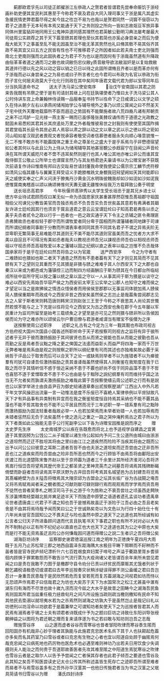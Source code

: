 <!-- { "loadSidebar": true } -->
　　蓟郡欧君孚先以司徒正郎擢浙江左叅政人之贺君者皆谓君先尝奉命赈饥于浙经画补助吏便其宜民利其惠至于今称君不衰及君自大同入理司事又于浙是属凡其虚实急缓民情吏弊君葢尽得之矣今兹之徃岂不易为也哉以是贺君同然一词寳不佞窃以为君子之道患于无本茍有本焉又能通于天下之务则投之所向一皆如志故爼豆军旅异事同体州里蛮貊异地同用王公鬼神异道同感其理然也君英敏公勤明习典法屡考屡最大司徒周公实疏荐之其于天下葢至赜其若理也至伙其若简也亦奚必身尝亲之而后为便哉大抵天下之事虽至乱不能无因虽至治不能无革其势然也礼曰脩其敎不易其俗齐其政不易其宜又曰五方之民皆有性也不可推移君子之所因者如此若夫南士吏北则强而南北士吏南则强而北此固执者之为君子不为也以是而因何有于浙哉虽然道有升降政由俗革革者道之通而习之敝也故词敝伤忠仪敝质音敝导欲法敝滋奸是以复始救敝其道并行德以先之风以动之容以销之已日以待之此固所谓脩且齐者以是而革亦何有于浙哉而必以身尝亲之之为易也或曰子所言者化也今君司以布政为名官以叅政为衔而子言化何居夫政莫大于化化行则政在其中矣同年唐君文载代君为郎以宝辱同年后分当执简遂命书之
　　送太子洗马梁公使安南序
　　治戊午安南国以其君之防来告我既有吊祭之使于是有司请封其继上问在廷孰堪使者乃惟曰太子洗马梁公其人公时侍讲东宫上命兼翰林侍读赐一品服奉玺书持节以徃命下之日咸谓公以文学之硕久在侍从朝夕左右以承燕闲储闱始学公与辅导境外之事乃以烦公寳闻之曰不然圣天子宅中抚外天覆地载靡所不臣而遐迩之势固有不能槩施者故八荒四裔凡诸有邦朝贡之来不过鸿胪一见光禄一燕主客一赐而已虽侈隆张美賛叹诵传而于道德之光政教之懿固未易悉矧其君其长其庶逺处万里之外者哉惟彼易世之封我则有使使至其国阼揖其君堂临其长庭令其庻必其人焉容以肃之辞以动之文以章之武以示之徳以将之钜如河山昭如星汉觌武者畏观文者悦承容者敬受词者信慕徳者服永矢向顺心喙意貌惟一无二不惟不敢亦有不能葢国体之重王命之尊圣化之盛大于是乎系焉乌乎非懋德宿望如公者其何以与此且公为上侍从为储闱辅导其地甚宻覩公歩趋宸宁在目闻公声音纶涣在耳所谓天威咫尺者不啻不违耳矣然则是行也其人唯公其地亦唯公非公而谁其宜哉侍御王公敬止公所举士也谓寳言然乃与其友杨君逊夫軰请书以为公赠宝谢不获既次前语复作诗曰惟南有邦曰古交趾易世请封厪我命使我使梁公儒宗宗工麟节虎符穆如清风公临其疆与与翼翼王拜受诏义手跪膝椎跣文身覩我冠舄望阙如天其何能即曰天之威使实奉之仁声义问浃于獠夷丹沙黄金沉水明珠彼餽我却如沙如泥如沙如泥我徳惟寳南夷稽首以颂以祷颂祷惟何天夀无疆无疆惟休绥我万方载拜致公奏于明堂
　　送长垣丞高君序
　　今年秋偃师髙钟秀以太学生受长垣丞于是其兄乡进士以徳方卒业待试君顾而叹曰某无似一命为丞国恩家庆甚重甚厚然窃惟吾髙祖郡守祖国相伯父司谏兄分教皆美官而吾独丞焉丞不负吾吾实负吾世矣盖其意若有弗满者其姻友许进士廷纶因其行也须言于寳且道君之意云云宝谓廷纶曰子知高君曷弗告以丞之美乎夫丞者贰令之政以行乎一邑者也一邑之政实通乎天下令主之丞辅之匪令弗理匪丞弗賛故丞也者权轻于郡守而所谓牧爱者同分卑于国相而所谓藩辅者同地踈于司谏而所谓纪纲者同事剧于分教而所谓表率者同同其责不同其名君子不谓之异焉夫阶无崇卑职无繁简事无易难能尽其道则无不美不能尽其道则官虽美而吾之忧者方大求不美以自逭且不可得况有美如丞者哉夫以教视丞师吾兄以誎视丞师吾伯以相视丞师吾祖以守视丞师吾高祖牧爱以本之藩辅以固之纪纲以直之表率以临之岂惟不负丞哉体国承家将于是乎在廷纶曰然吾将告之以为官箴
　　送严西安序
　　今之为守者有二难赜如也猥如也斯二者天下通患之然而有不患者葢有天下之才则见其简而不见其赜有天下之望则见其重而不见其猥是非猥与赜之难难乎其人尔西安天下之大郡也自秦汉以来或为都邑或为藩镇控三边而制四方经画酬应于斯为赜其在今日都台所临縂戎所驻中监所守宪以按之藩以统之臬以监之守以一人从事其间于斯为猥是以谈守之难必以西安先焉始吾华容严侯之为西安前太宰王公实举之公郡人也知守之难而侯之才望足以当之是故拂侯之情违众惜侯者而用侯侯至郡郡以无事监司体貌加焉人赜侯简人猥侯重期年而政成今之西安非昔之西安矣虽然侯之志岂止是哉葢矦尝阅郡志见古之人宦于斯者宋则韩范唐则韩宋汉则赵张三王至于今称之不衰思其人尚论其世慨然若恨不能与之上下充是以徃将见今之西安又为古之西安也矦在郡于今五年屡以军民重计为监司所留至是始考三载绩矦之才望至是亦可见之然则猥与赜非所以告侯因侯而论为守之难亦所以颂侯云尔户曹旧僚与君游者咸谓当有赠宝不佞僣为之序
　　送按察使周公述职序
　　述职之礼古有之今定为三年一觐其觐也布政司视古方伯府视大国州次国县小国各述所职听命于天子若按察司则视古之监将有异于彼所述者乎无异于彼而激扬振励于其间彼贤也吾从而贤之彼能也吾从而能之彼勤也吾从而勤之反是焉者吾议黜之降之更之俾国之法逺而益彰乆而益严将四海一家而千万世无弊者唯是焉系由是观之则按察之职所以纲纪羣有司而其述也亦独难矣故必覈于采纳哲于评品公于取舍而后可以合天下之论一或缺焉则举者不以为旌错者不以为瘅彼羣有司犹可自诿吾任激扬振励之责其谁诿哉虽然使得其人则衡鉴在我矩度在我于已取之而尽乎其情听信不惑于憸近采纳不患于不覈也好尚不信于同异品藻不患于不哲也喜怒不逐于爱憎取舍不患于不公也由是与于黜陟之説纪纲羣有司而维持乎国之法当无不允者矣而孰谓夫激扬振励之难哉此寳于吾按察使缙云周公述职之行而有是説也公以家学举进士由良县尹召为御史縂诸道章奏出贰按察歴湖广江西出入中外凡若干年文学风操迥出流軰一言一动惟法是度不乐佞已不喜絶人案律叅例以平庻狱故凡天下才有异品事有异类制有异宜而在我之衡鉴矩度恒自持焉其采纳也不能不覈其品藻也不能不哲其取舍也不能不公平居且然而况于三年述职一举一错系羣有司之黜陟而激扬振励为国法轻重者哉故必举一人也若加荣焉而未举者劝错一人也若加辱焉而未错者惩然后无负于法矣虽然十使之选元之重之一路之哭仲淹矜焉古之君子所以为天下者类如此公独能无意乎公行宪副李公以下各为诗赠宝因推是説而序之
　　赠太史罗先生序
　　太史南城罗公以疾在告既愈而将北上也予适视学自建昌之宜黄道于其里因预为公饯公二从子城里以诸生侍公起如内予问二生公道所由城曰由浙浙之道坦然而迂迂不胜坦其将由之里曰由江江之道疾然而险险不当疾其将由之既而公出予以问公公曰彼意之耳斯二道者吾皆不由也夫浙之道坦矣而迂吾尝由之迂非吾所恶也江之道疾矣而险吾尝由之险非吾所恶也然而今之行顾皆不由焉吾将由鄱阳出安庆渡江而北道楚陈宋鲁齐赵以至于京师葢为道者三千余里计其所经济淮河沁吾将济焉嵩行恒岱吾将望焉其歴代帝王之都圣贤之里神灵英杰之祠墓吾将谒焉其残碑断碣倚壁而卧庭者吾将读焉其平原沃野为古井田吾将考焉其名城望邑为古封建吾将览焉其髙巗絶壁为古关隘吾将徴焉其大陵崇邱为古盟会之坛其长坂广谷为古战鬪之塲吾又将吊焉赋焉闻者采之覩者图之可献则献可録则録行焉而观观焉而学学焉而资吾用不徒然也昔者吴季札之聘汉司马子长之游于今为胜称之不衰吾尝壮之顷虽西走闗陜东涉瀛博南经婺越北抵并兾足迹半天下而独遗中原譬之语道者遗孔孟谈功者遗禹臯论世者遗唐虞三代君子不谓之知也吾于是憾焉故虽迂于浙险于江吾必由之吾且老矣舍是不由其将焉待哉予闻而笑曰公之于世诚熟矣竒以为文危以为行四十始仕仕十有六年尚未徙官吾固知公之不畏夫迂与险也虽然中原之道天下之达道也其所经诚有如公言者公归天子所进备顾问退而代言且执笔书天下事君之职也有所不对对必以大有所不制制必以正有所不纪纪必以直直也正也大也天下之逹道也其为公之中原也大矣而是行不能无资焉虽迂且险公亦何慊哉因问道而得赠公之説二生者识之吾将徴公矣
　　湖海巨坊诗序
　　监察御史谢君徳温巡按江南之明年为正徳庚午夏四月大雨既于五月乃止苏松常三郡之地西自震泽东距海隅大水极目平畴下隰畊而不耔种而不苖者皆是官寺民庐倾圮漂析什六七百姓艰食弃妇鬻子啼号之声溢于衢路里胥乡耆徘徊内顾惧于罪累敢怨而不敢告沴气流行蒸为大疫询诸父老皆谓百余年来所未尝见君闻之曰是责在我敢不力图于是檄郡守县令劝分已责以纾贫民而廪赈其尤饿者列状于朝乞蠲税语极恳切或谓君曰去年李巡按奏灾状稍涉疑误得罪不测公盍缓之君曰吾岂忍计一身重吾民患哉于是民欣然若危而复安若死而复苏葢湖海之间视君如坊而恃以无恐颂声作焉君子曰信哉君之为坊也大矣苏于天下为水国常次之松江尤甚虽中滙有湖东归有海而不尽泄也故十嵗九涝而况今兹之大水乎是故昔之田畴今之湖海吾民鱼焉则固其所君当兹重任极力拯救旬月之间凡所设施当疏则疏当檄则檄知有民命不知其他民去垫溺以就坦夷水若为之杀焉然则湖海之坊孰大于是虽然岂止是哉记曰礼以坊徳刑以坊淫命以坊欲君于是葢兼举之可谓知坊者矣使天下之为巡按者皆君其人而民焉有溺焉者乎锡之士夫有颂君者诗既成什予为之题曰巨坊之诗致仕东阳训导张绶朝绅益之以图将为君还朝之赠而复来请序遂为书之若曰敢与知坊则岂吾之志哉
　　赠施雪谷序
　　山之邃而虚者谷谷而雪寒谷也昔者邹阳吹律而寒谷黍生隂而回阳固亦有机哉非心妙乎理者其孰能与此施君克忠医术名呉下其于人也扶颠起危葢亦多矣而名其药室乃曰雪谷或者曰克忠有生物之心者也宜以阳道自处顾于幽隂焉何哉克忠闻之曰病死地也药厉物也医危术也必遇至难则神功乃出若夫日用饮食少失调摄则夫人能治之而何贵于吾道耶故善医者先攻其难至隂之中阳道生焉犹寒谷之吹律也雪谷云者是之取尔人以告予予尝闻之亡者保其存者也此君子倾否之要道也雪谷及此其知之矣吾不知医尝读史记太仓公传其所称述盖皆生死存亡之迹即吾所谓至难者而易者不与焉雪谷盖多有之吾外孙华汉茎其一也他日传施君者当为书之汉茎之父珉具简请书归雪谷以为赠
　　潘氏四封诗序
